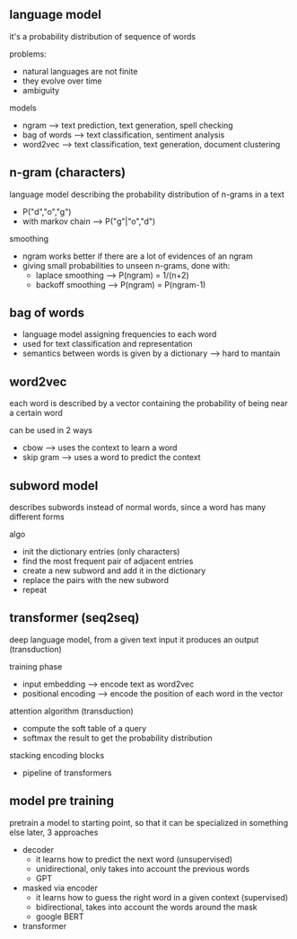 ## language model

it's a probability distribution of sequence of words

problems:
* natural languages are not finite
* they evolve over time
* ambiguity

models
* ngram --> text prediction, text generation, spell checking
* bag of words --> text classification, sentiment analysis
* word2vec --> text classification, text generation, document clustering

## n-gram (characters)

language model describing the probability distribution of n-grams in a text
* P("d","o","g")
* with markov chain -->  P("g"|"o","d")

smoothing
* ngram works better if there are a lot of evidences of an ngram
* giving small probabilities to unseen n-grams, done with:
    * laplace smoothing --> P(ngram) = 1/(n+2)
    * backoff smoothing --> P(ngram) = P(ngram-1)

## bag of words

* language model assigning frequencies to each word
* used for text classification and representation
* semantics between words is given by a dictionary --> hard to mantain

## word2vec

each word is described by a vector containing the probability of being near a certain word

can be used in 2 ways
* cbow --> uses the context to learn a word
* skip gram --> uses a word to predict the context

## subword model

describes subwords instead of normal words, since a word has many different forms

algo
* init the dictionary entries (only characters)
* find the most frequent pair of adjacent entries
* create a new subword and add it in the dictionary
* replace the pairs with the new subword
* repeat

## transformer (seq2seq)

deep language model, from a given text input it produces an output (transduction)

training phase
* input embedding --> encode text as word2vec
* positional encoding --> encode the position of each word in the vector

attention algorithm (transduction)
* compute the soft table of a query
* softmax the result to get the probability distribution

stacking encoding blocks
* pipeline of transformers

## model pre training

pretrain a model to starting point, so that it can be specialized in something else later, 3 approaches
* decoder
    * it learns how to predict the next word (unsupervised)
    * unidirectional, only takes into account the previous words
    * GPT
* masked via encoder
    * it learns how to guess the right word in a given context (supervised)
    * bidirectional, takes into account the words around the mask
    * google BERT
* transformer